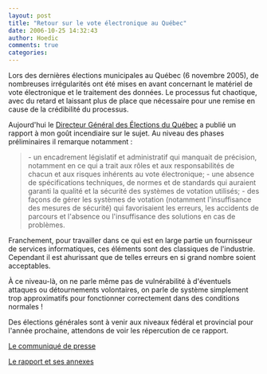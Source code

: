 ```yaml
---
layout: post
title: "Retour sur le vote électronique au Québec"
date: 2006-10-25 14:32:43
author: Hoedic
comments: true
categories: 
---
```



Lors des dernières élections municipales au Québec (6 novembre 2005), de nombreuses irrégularités ont été mises en avant concernant le matériel de vote électronique et le traitement des données. Le processus fut chaotique, avec du retard et laissant plus de place que nécessaire pour une remise en cause de la crédibilité du processus.

Aujourd'hui le [Directeur Général des Élections du Québec](http://www.electionsquebec.qc.ca/) a publié un rapport à mon goût incendiaire sur le sujet. Au niveau des phases préliminaires il remarque notamment :

<blockquote class="citation"> 
-  un encadrement législatif et administratif qui manquait de précision, notamment en ce qui a trait aux rôles et aux responsabilités de chacun et aux risques inhérents au vote électronique;
-  une absence de spécifications techniques, de normes et de standards qui auraient garanti la qualité et la sécurité des systèmes de votation utilisés;
-   des façons de gérer les systèmes de votation (notamment l'insuffisance des mesures de sécurité) qui favorisaient les erreurs, les accidents de parcours et l'absence ou l'insuffisance des solutions en cas de problèmes.
</blockquote> 

Franchement, pour travailler dans ce qui est en large partie un fournisseur de services informatiques, ces éléments sont des classiques de l'industrie. Cependant il est ahurissant que de telles erreurs en si grand nombre soient acceptables.

À ce niveau-là, on ne parle même pas de vulnérabilité à d'éventuels attaques ou détournements volontaires, on parle de système simplement trop approximatifs pour fonctionner correctement dans des conditions normales !

Des élections générales sont à venir aux niveaux fédéral et provincial pour l'année prochaine, attendons de voir les répercution de ce rapport.

[Le communiqué de presse](http://www.electionsquebec.qc.ca/fr/nouvelleDetail.asp?id=2150&typeN=2)

[Le rapport et ses annexes](http://www.electionsquebec.qc.ca/fr/nouvelleDetail.asp?id=92&typeN=1)